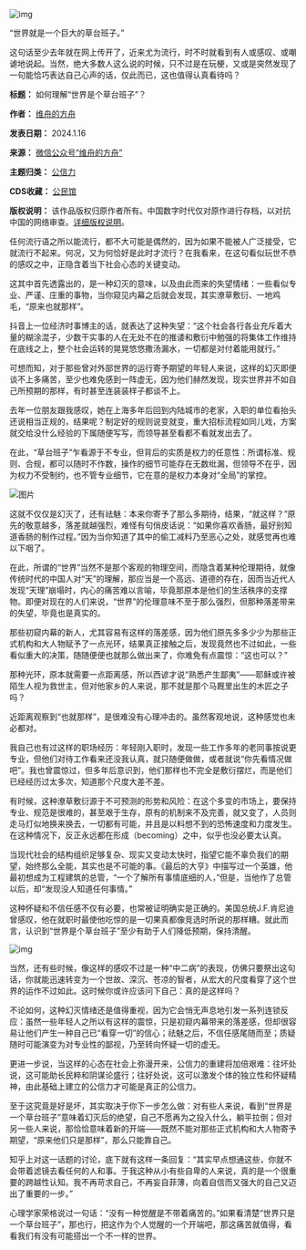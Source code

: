 ![img](https://chinadigitaltimes.net/chinese/files/2024/01/post-704220-65a6ac7af1b4f.png)


“世界就是一个巨大的草台班子。”


这句话至少去年就在网上传开了，近来尤为流行，时不时就看到有人或感叹、或嘲谑地说起。当然，绝大多数人这么说的时候，只不过是在玩梗，又或是突然发现了一句能恰巧表达自己心声的话，仅此而已，这也值得认真看待吗？




**标题：** 如何理解“世界是个草台班子”？  

**作者：** [维舟的方舟](https://chinadigitaltimes.net/space/维舟的方舟)  

**发表日期：** 2024.1.16  

**来源：** [微信公众号“维舟的方舟”](https://web.archive.org/web/20240116161920/https://mp.weixin.qq.com/s/nnCi_6Z64M8WDruMrehRmA)  

**主题归类：** [公信力](https://chinadigitaltimes.net/space/公信力)  

**CDS收藏：** [公民馆](https://chinadigitaltimes.net/space/%E5%85%AC%E6%B0%91%E9%A6%86)  

**版权说明：** 该作品版权归原作者所有。中国数字时代仅对原作进行存档，以对抗中国的网络审查。[详细版权说明](https://chinadigitaltimes.net/chinese/copyright)。


任何流行语之所以能流行，都不大可能是偶然的，因为如果不能被人广泛接受，它就流行不起来。何况，又为何恰好是此时才流行？在我看来，在这句看似玩世不恭的感叹之中，正隐含着当下社会心态的关键变动。


这其中首先透露出的，是一种幻灭的意味，以及由此而来的失望情绪：一些看似专业、严谨、庄重的事物，当你窥见内幕之后就会发现，其实潦草敷衍、一地鸡毛，“原来也就那样”。


抖音上一位经济时事博主的话，就表达了这种失望：“这个社会各行各业充斥着大量的糊涂混子，少数干实事的人在无处不在的推诿和敷衍中勉强的将集体工作维持在底线之上，整个社会运转的晃晃悠悠撒汤漏水，一切都是对付着能用就行。”


可想而知，对于那些曾对外部世界的运行寄予期望的年轻人来说，这样的幻灭即便谈不上多痛苦，至少也难免感到一阵虚无，因为他们赫然发现，现实世界并不如自己所预期的那样，有时甚至连装装样子都谈不上。


去年一位朋友跟我感叹，她在上海多年后回到内陆城市的老家，入职的单位看抬头还说相当正规的，结果呢？制定好的规则说变就变，重大招标流程如同儿戏，方案就交给没什么经验的下属随便写写，而领导甚至看都不看就发出去了。


在此，“草台班子”乍看源于不专业，但背后的实质是权力的任意性：所谓标准、规则、合规，都可以随时不作数，操作的细节可能存在无数纰漏，但领导不在乎，因为权力不受制约，也不管专业细节，它在意的是权力本身对“全局”的掌控。


![图片](https://mmbiz.qpic.cn/sz_mmbiz_jpg/a5gPZh3sTStQOyqzbttykS8icpBlmBOAUe7F2apGrD3SHiashwClBPQY9QDibRUic27NG4yhRwF8taP4vVr5jCtzYA/640?wx_fmt=jpeg\&amp;from=appmsg\&amp;wxfrom=5\&amp;wx_lazy=1\&amp;wx_co=1)


这就不仅仅是幻灭了，还有祛魅：本来你寄予了那么多期待，结果，“就这样？”原先的敬意越多，落差就越强烈，难怪有句俏皮话说：“如果你喜欢香肠，最好别知道香肠的制作过程。”因为当你知道了其中的偷工减料乃至恶心之处，就感觉再也难以下咽了。


在此，所谓的“世界”当然不是那个客观的物理空间，而隐含着某种伦理期待，就像传统时代的中国人对“天”的理解，那应当是一个高远、道德的存在，因而当近代人发现“天理”崩塌时，内心的痛苦难以言喻，毕竟那原本是他们的生活秩序的支撑物。即便对现在的人们来说，“世界”的伦理意味不至于那么强烈，但那种落差带来的失望，毕竟也是真实的。


那些初窥内幕的新人，尤其容易有这样的落差感，因为他们原先多多少少为那些正式机构和大人物赋予了一点光环，结果真正接触之后，发现竟然也不过如此，一些看似重大的决策，随随便便也就那么做出来了，你难免有点震惊：“这也可以？”


那种光环，原本就需要一点距离感，所以西谚才说“熟悉产生鄙夷”——耶稣或许被陌生人视为救世主，但对他家乡的人来说，那不就是那个马厩里出生的木匠之子吗？


近距离观察到“也就那样”，是很难没有心理冲击的。虽然客观地说，这种感觉也未必都对。


我自己也有过这样的职场经历：年轻刚入职时，发现一些工作多年的老同事按说更专业，但他们对待工作看来还没我认真，就只随便做做，或者就说“你先看情况做吧”。我也曾震惊过，但多年后意识到，他们那样也不完全是敷衍摆烂，而是他们已经经历过太多次，知道那个尺度大差不差。


有时候，这种潦草敷衍源于不可预测的形势和风险：在这个多变的市场上，要保持专业、规范是很难的，甚至艰于生存，原有的机制来不及完善，就又变了，人员则走马灯似地换来换去，一切都有可能，并且是以料想不到的恐怖速度和力度发生。在这种情况下，反正永远都在形成（becoming）之中，似乎也没必要太认真。


当现代社会的结构组织足够复杂、现实又变动太快时，指望它能不辜负我们的期望，始终那么全能，其实也是不可能的事。《最后的大亨》中描写过一个英雄，他最初想成为工程建筑的总管，“一个了解所有事情底细的人，”但是，当他作了总管以后，却“发现没人知道任何事情。”


这种怀疑和不信任感不仅有必要，也常被证明确实是正确的。美国总统J.F.肯尼迪曾感叹，他在就职时最使他吃惊的是一切果真都像竞选时所说的那样糟。就此而言，认识到“世界是个草台班子”至少有助于人们降低预期，保持清醒。


![img](https://chinadigitaltimes.net/chinese/files/2024/01/post-704220-65a6ac7b2e1af.)


当然，还有些时候，像这样的感叹不过是一种“中二病”的表现，仿佛只要祭出这句话，你就能迅速转变为一个世故、深沉、苍凉的智者，从宏大的尺度看穿了这个世界的运作不过如此。这时候你或许应该问下自己：真的是这样吗？


不论如何，这种幻灭情绪还是值得重视，因为它会悄无声息地引发一系列连锁反应：虽然一些年轻人之所以有这样的震惊，只是初窥内幕带来的落差感，但却很容易让他们产生一种自己已“看穿一切”的信心；祛魅之后，不信任感尾随而至；质疑随时可能演变为对专业性的鄙视，乃至转向怀疑一切的虚无。


更进一步说，当这样的心态在社会上弥漫开来，公信力的重建将加倍艰难：往坏处说，这可能助长民粹和阴谋论盛行；往好处说，这可以激发个体的独立性和怀疑精神，由此基础上建立的公信力才可能是真正的公信力。


至于这究竟是好是坏，其实取决于你下一步怎么做：对有些人来说，看到“世界是一个草台班子”意味着幻灭后的绝望，自己不愿再为之投入什么，躺平拉倒；但对另一些人来说，那恰恰意味着新的开端——既然不能对那些正式机构和大人物寄予期望，“原来他们只是那样”，那么只能靠自己。


知乎上对这一话题的讨论，底下就有这样一条回复：“其实早点想通这些，你就不会带着滤镜去看任何的人和事。于我这种从小有些自卑的人来说，真的是一个很重要的跨越性认知。我不再苛求自己，不再妄自菲薄，向着自信而又强大的自己又迈出了重要的一步。”


心理学家荣格说过一句话：“没有一种觉醒是不带着痛苦的。”如果看清楚“世界只是一个草台班子”，那也行，把这作为个人觉醒的一个开端吧，那这痛苦就值得，看看我们有没有可能搭出一个不一样的世界。

